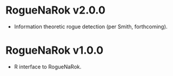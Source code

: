 # RogueNaRok v2.0.0

- Information theoretic rogue detection (per Smith, forthcoming).

# RogueNaRok v1.0.0

 - R interface to RogueNaRok.

